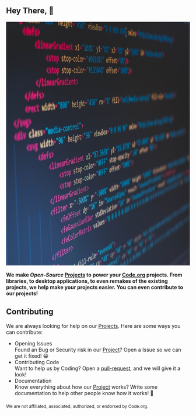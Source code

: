 ## Hey There, 👋

<img src="https://github.com/code-org-open-source/.github/blob/main/images/computer.png?raw=true" width="1000" height="667" />

**We make *Open-Source* [Projects](https://github.com/orgs/code-org-open-source/repositories) to power your **[Code.org](https://code.org)** projects. From libraries, to desktop applications, to even remakes of the existing projects, we help make your projects easier. You can even contribute to our projects!** 

## Contributing
We are always looking for help on our [Projects](https://github.com/orgs/code-org-open-source/repositories). Here are some ways you can contribute:

- Opening Issues  
Found an Bug or Security risk in our [Project](https://github.com/orgs/code-org-open-source/repositories)? Open a Issue so we can get it fixed! 😁  
- Contributing Code  
Want to help us by Coding? Open a [pull-request](https://docs.github.com/en/pull-requests/collaborating-with-pull-requests/proposing-changes-to-your-work-with-pull-requests/creating-a-pull-request), and we will give it a look!   
- Documentation   
Know everything about how our [Project](https://github.com/orgs/code-org-open-source/repositories) works? Write some documentation to help other people know how it works! 📖

<sub>We are not affiliated, associated, authorized, or endorsed by Code.org.</sub>
